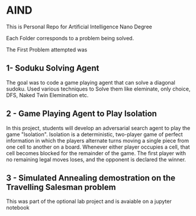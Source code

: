 # AIND

This is Personal Repo for Artificial Intelligence Nano Degree

Each Folder corresponds to a problem being solved.
 
 The First Problem attempted was

## 1- Soduku Solving Agent
The goal was to code a game playing agent that can solve a diagonal sudoku. Used various techniques to Solve them like eleminate, only choice, DFS, Naked Twin Elemination etc.
 

## 2 - Game Playing Agent to Play Isolation

In this project, students will develop an adversarial search agent to play the game "Isolation".  Isolation is a deterministic, two-player game of perfect information in which the players alternate turns moving a single piece from one cell to another on a board.  Whenever either player occupies a cell, that cell becomes blocked for the remainder of the game.  The first player with no remaining legal moves loses, and the opponent is declared the winner.  


## 3 - Simulated Annealing demostration on the Travelling Salesman problem

This was part of the optional lab project and is avaiable on a jupyter notebook

